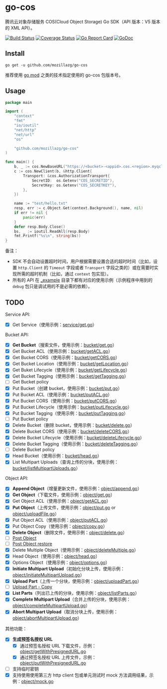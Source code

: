 # go-cos

腾讯云对象存储服务 COS(Cloud Object Storage) Go SDK（API 版本：V5 版本的 XML API）。

[![Build Status](https://img.shields.io/travis/mozillazg/go-cos/master.svg)](https://travis-ci.org/mozillazg/go-cos)
[![Coverage Status](https://img.shields.io/codecov/c/github/mozillazg/go-cos/master.svg)](https://codecov.io/gh/mozillazg/go-cos)
[![Go Report Card](https://goreportcard.com/badge/github.com/mozillazg/go-cos)](https://goreportcard.com/report/github.com/mozillazg/go-cos)
[![GoDoc](https://godoc.org/github.com/mozillazg/go-cos?status.svg)](https://godoc.org/github.com/mozillazg/go-cos)

## Install

`go get -u github.com/mozillazg/go-cos`

推荐使用 [go mod](https://github.com/golang/go/wiki/Modules) 之类的技术指定使用的 go-cos 包版本号。


## Usage

```go
package main

import (
	"context"
	"fmt"
	"io/ioutil"
	"net/http"
	"net/url"
	"os"

	"github.com/mozillazg/go-cos"
)

func main() {
	b, _ := cos.NewBaseURL("https://<bucket>-<appid>.cos.<region>.myqcloud.com")
	c := cos.NewClient(b, &http.Client{
		Transport: &cos.AuthorizationTransport{
			SecretID:  os.Getenv("COS_SECRETID"),
			SecretKey: os.Getenv("COS_SECRETKEY"),
		},
	})

	name := "test/hello.txt"
	resp, err := c.Object.Get(context.Background(), name, nil)
	if err != nil {
		panic(err)
	}
	defer resp.Body.Close()
	bs, _ := ioutil.ReadAll(resp.Body)
	fmt.Printf("%s\n", string(bs))
}
```

备注：

* SDK 不会自动设置超时时间，用户根据需要设置合适的超时时间（比如，设置 `http.Client` 的 `Timeout` 字段或者
  `Transport` 字段之类的）或在需要时实现所需的超时机制（比如，通过 `context` 包实现）。
* 所有的 API 在 [_example](./_example/) 目录下都有对应的使用示例（示例程序中用到的 `debug` 包只是调试用的不是必需的依赖）。

## TODO

Service API:

* [x] Get Service（使用示例：[service/get.go](./_example/service/get.go)）

Bucket API:

* [x] **Get Bucket**（搜索文件，使用示例：[bucket/get.go](./_example/bucket/get.go)）
* [x] Get Bucket ACL（使用示例：[bucket/getACL.go](./_example/bucket/getACL.go)）
* [x] Get Bucket CORS（使用示例：[bucket/getCORS.go](./_example/bucket/getCORS.go)）
* [x] Get Bucket Location（使用示例：[bucket/getLocation.go](./_example/bucket/getLocation.go)）
* [x] Get Buket Lifecycle（使用示例：[bucket/getLifecycle.go](./_example/bucket/getLifecycle.go)）
* [x] Get Bucket Tagging（使用示例：[bucket/getTagging.go](./_example/bucket/getTagging.go)）
* [ ] Get Bucket policy
* [x] Put Bucket（创建 bucket，使用示例：[bucket/put.go](./_example/bucket/put.go)）
* [x] Put Bucket ACL（使用示例：[bucket/putACL.go](./_example/bucket/putACL.go)）
* [x] Put Bucket CORS（使用示例：[bucket/putCORS.go](./_example/bucket/putCORS.go)）
* [x] Put Bucket Lifecycle（使用示例：[bucket/putLifecycle.go](./_example/bucket/putLifecycle.go)）
* [x] Put Bucket Tagging（使用示例：[bucket/putTagging.go](./_example/bucket/putTagging.go)）
* [ ] Put Bucket policy
* [x] Delete Bucket（删除 bucket，使用示例：[bucket/delete.go](./_example/bucket/delete.go)）
* [x] Delete Bucket CORS（使用示例：[bucket/deleteCORS.go](./_example/bucket/deleteCORS.go)）
* [x] Delete Bucket Lifecycle（使用示例：[bucket/deleteLifecycle.go](./_example/bucket/deleteLifecycle.go)）
* [x] Delete Bucket Tagging（使用示例：[bucket/deleteTagging.go](./_example/bucket/deleteTagging.go)）
* [ ] Delete Bucket policy
* [x] Head Bucket（使用示例：[bucket/head.go](./_example/bucket/head.go)）
* [x] List Multipart Uploads（查询上传的分块，使用示例：[bucket/listMultipartUploads.go](./_example/bucket/listMultipartUploads.go)）

Object API:

* [x] **Append Object**（增量更新文件，使用示例：[object/append.go](./_example/object/append.go)）
* [x] **Get Object**（下载文件，使用示例：[object/get.go](./_example/object/get.go)）
* [x] Get Object ACL（使用示例：[object/getACL.go](./_example/object/getACL.go)）
* [x] **Put Object**（上传文件，使用示例：[object/put.go](./_example/object/put.go) or [object/uploadFile.go](./_example/object/uploadFile.go)）
* [x] Put Object ACL（使用示例：[object/putACL.go](./_example/object/putACL.go)）
* [x] Put Object Copy（使用示例：[object/copy.go](./_example/object/copy.go)）
* [x] **Delete Object**（删除文件，使用示例：[object/delete.go](./_example/object/delete.go)）
* [ ] [Post Object](https://cloud.tencent.com/document/product/436/14690)
* [ ] [Post Object restore](https://cloud.tencent.com/document/product/436/12633)
* [x] Delete Multiple Object（使用示例：[object/deleteMultiple.go](./_example/object/deleteMultiple.go)）
* [x] Head Object（使用示例：[object/head.go](./_example/object/head.go)）
* [x] Options Object（使用示例：[object/options.go](./_example/object/options.go)）
* [x] **Initiate Multipart Upload**（初始化分块上传，使用示例：[object/initiateMultipartUpload.go](./_example/object/initiateMultipartUpload.go)）
* [x] **Upload Part**（上传一个分块，使用示例：[object/uploadPart.go](./_example/object/uploadPart.go)）
* [ ] [Upload Part - Copy](https://cloud.tencent.com/document/product/436/8287)
* [x] **List Parts**（列出已上传的分块，使用示例：[object/listParts.go](./_example/object/listParts.go)）
* [x] **Complete Multipart Upload**（合并上传的分块，使用示例：[object/completeMultipartUpload.go](./_example/object/completeMultipartUpload.go)）
* [x] **Abort Multipart Upload**（取消分块上传，使用示例：[object/abortMultipartUpload.go](./_example/object/abortMultipartUpload.go)）

其他功能：

* [x] **生成预签名授权 URL**
    * [x] 通过预签名授权 URL 下载文件，示例：[object/getWithPresignedURL.go](./_example/object/getWithPresignedURL.go)
    * [x] 通过预签名授权 URL 上传文件，示例：[object/putWithPresignedURL.go](./_example/object/putWithPresignedURL.go)
* [ ] 支持临时密钥
* [x] 支持使用使用第三方 http client 包或单元测试时 mock 方法调用结果，示例：[object/mock.go](./_example/object/mock.go)
